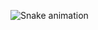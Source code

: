 ![Snake animation](https://github.com/flavio-afs/flavio-afs/blob/output/github-contribution-grid-snake.svg)

